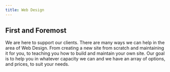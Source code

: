 ```yaml
---
title: Web Design
---
```


## First and Foremost

We are here to support our clients. There are many ways we can help in the area of Web Design. From creating a new site from scratch and maintaining it for you, to teaching you how to build and maintain your own site. Our goal is to help you in whatever capacity we can and we have an array of options, and prices, to suit your needs.
